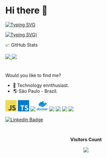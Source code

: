 # Hi there 👋



[![Typing SVG](https://readme-typing-svg.herokuapp.com/?color=FFFF00&size=20&center=true&vCenter=true&width=1000&lines=Hello,+My+Name+is+Marcos+Barbosa;Be+Welcome!:%29)](https://git.io/typing-svg)

[![Typing SVG](https://readme-typing-svg.herokuapp.com?font=Fira+Code&pause=1000&color=F7F400&background=FFFFFF00&width=435&lines=Hello+my+name+is+Marcos+Barbosa;Be+Welcome+%3A))](https://git.io/typing-svg)



&#x1f4c8; GitHub Stats

<div>
  <a href="https://github.com/marcostkao">
    <img height="180em" src="https://github-readme-stats.vercel.app/api?username=marcostkao&show_icons=true&theme=dracula&include_all_commits=true&count_private=true"/>
    <img height="180em" src="https://github-readme-stats.vercel.app/api/top-langs/?username=marcostkao&layout=compact&langs_count=16&theme=dracula"/>
  </a>
<div>


#
Would you like to find me?

* 🦾 Technology ennthusiast.
* 🌎 São Paulo - Brazil.

<p dir="auto">
  <img src="https://raw.githubusercontent.com/github/explore/80688e429a7d4ef2fca1e82350fe8e3517d3494d/topics/javascript/javascript.png" height="35px" style="max-width: 100%;">
<img src="https://raw.githubusercontent.com/github/explore/80688e429a7d4ef2fca1e82350fe8e3517d3494d/topics/typescript/typescript.png" height="35px" style="max-width: 100%;">
<img src="https://cdn.jsdelivr.net/gh/devicons/devicon/icons/react/react-original.svg" height="35px"  />
<img src="https://raw.githubusercontent.com/github/explore/80688e429a7d4ef2fca1e82350fe8e3517d3494d/topics/docker/docker.png" height="35px" style="max-width: 100%;">
<img src="https://camo.githubusercontent.com/b14dca1713330627c2ffd3443c6770c27c193745afb7e810382ae571add48964/68747470733a2f2f7365656b6c6f676f2e636f6d2f696d616765732f462f6669676d612d6c6f676f2d453445323144334145412d7365656b6c6f676f2e636f6d2e706e67" height="35px" data-canonical-src="https://seeklogo.com/images/F/figma-logo-E4E21D3AEA-seeklogo.com.png" style="max-width: 100%;">
<img src="https://camo.githubusercontent.com/b60bac216ff62e0616a2d282cc1c40af4eada26ae1aae9f92e10dd7751fd4ec2/68747470733a2f2f696f696f64657369676e2e636f6d2f77702d636f6e74656e742f75706c6f6164732f323032302f31302f50686f746f73686f702d6c6f676f2e706e67" height="35px" data-canonical-src="https://ioiodesign.com/wp-content/uploads/2020/10/Photoshop-logo.png" style="max-width: 100%;">
  
<img src="https://cdn.jsdelivr.net/gh/devicons/devicon/icons/aftereffects/aftereffects-original.svg" height="35px"/>
          
<img src="https://camo.githubusercontent.com/6fb1e910a4560f6379900ad3012ca4623482d5d9985ae205dca71499c79daa6e/68747470733a2f2f736474696d65732e636f6d2f77702d636f6e74656e742f75706c6f6164732f323031382f30342f315f74665a6134767349365575734a59745f667a76476e512e706e67" height="35px" data-canonical-src="https://sdtimes.com/wp-content/uploads/2018/04/1_tfZa4vsI6UusJYt_fzvGnQ.png" style="max-width: 100%;">
</p>

[![Linkedin Badge](https://img.shields.io/badge/-LinkedIn-blue?style=flat-square&logo=Linkedin&logoColor=white&link=https://www.linkedin.com/in/marcos-takao)](
https://www.linkedin.com/in/marcos-takao/)
  
  
  <div align="center">
<br><p align="center"><b>Visitors Count</b></p>  
<p align="center"><img align="center" src="https://profile-counter.glitch.me/{marcostkao}/count.svg" /></p> 
<br>
</div>



